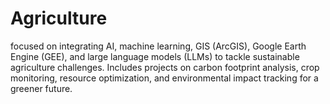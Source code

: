 # Agriculture
focused on integrating AI, machine learning, GIS (ArcGIS), Google Earth Engine (GEE), and large language models (LLMs) to tackle sustainable agriculture challenges. Includes projects on carbon footprint analysis, crop monitoring, resource optimization, and environmental impact tracking for a greener future.
